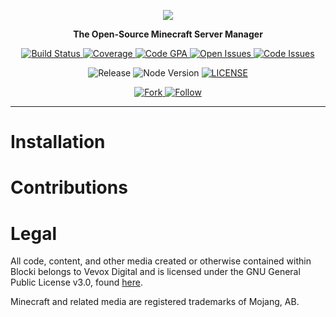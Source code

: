 <p align="center">
  <img src="https://cdn.rawgit.com/VevoxDigital/Bloki/master/app/images/banner_notext.png">
</p>
<p align="center"><strong>
  The Open-Source Minecraft Server Manager
</strong></p>

<div align="center">
  <a href="https://travis-ci.org/VevoxDigital/Bloki">
    <img src="https://img.shields.io/travis/VevoxDigital/Bloki.svg?style=flat-square" alt="Build Status">
  </a>
  <a href="https://codeclimate.com/github/VevoxDigital/Bloki/coverage">
    <img src="https://img.shields.io/codeclimate/coverage/github/VevoxDigital/Bloki.svg?style=flat-square" alt="Coverage">
  </a>
  <a href="https://codeclimate.com/github/VevoxDigital/Bloki">
    <img src="https://img.shields.io/codeclimate/github/VevoxDigital/Bloki.svg?style=flat-square" alt="Code GPA">
  </a>
  <a href="https://github.com/VevoxDigital/Bloki/issues">
    <img src="https://img.shields.io/github/issues/VevoxDigital/Bloki.svg?style=flat-square" alt="Open Issues">
  </a>
  <a href="https://codeclimate.com/github/VevoxDigital/Bloki">
    <img src="https://img.shields.io/codeclimate/issues/github/VevoxDigital/Bloki.svg?style=flat-square" alt="Code Issues">
  </a>
</div>

<p align="center">
  <img src="https://img.shields.io/github/release/VevoxDigital/Bloki.svg?style=flat-square" alt="Release">
  <img src="https://img.shields.io/badge/node-4.0-blue.svg?style=flat-square" alt="Node Version">
  <a href="https://github.com/VevoxDigital/Bloki/blob/master/LICENSE">
    <img src="https://img.shields.io/github/license/VevoxDigital/Bloki.svg?style=flat-square" alt="LICENSE">
  </a>
</p>

<p align="center">
  <a href="#fork-destination-box">
    <img src="https://img.shields.io/github/forks/VevoxDigital/Bloki.svg?style=social&label=Fork" alt="Fork">
  </a>
  <a href="https://twitter.com/VevoxDigital">
    <img src="https://img.shields.io/twitter/follow/VevoxDigital.svg?style=social&label=Follow" alt="Follow">
  </a>
</p>

----

# Installation

# Contributions

# Legal
All code, content, and other media created or otherwise contained within Blocki belongs to Vevox Digital and is licensed under the GNU General Public License v3.0, found [here](https://github.com/VevoxDigital/Bloki/blob/master/LICENSE).

Minecraft and related media are registered trademarks of Mojang, AB.
